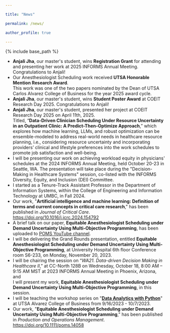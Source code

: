 ```yaml
---

title: "News"

permalink: /news/

author_profile: true

---
```



{% include base_path %}
- **Anjali Jha**, our master's student, wins **Registration Grant** for attending and presenting her work at 2025 INFORMS Annual Meeting. Congratulations to Anjali!
- Our Anesthesiologist Scheduling work received **UTSA Honorable Mention Research Award**.\
This work was one of the two papers nominated by the Dean of UTSA Carlos Alvarez College of Business for the year 2025 award cycle.
- **Anjali Jha**, our master's student, wins **Student Poster Award** at COEIT Research Day 2025. Congratulations to Anjali!
- **Anjali Jha**, our master's student, presented her project at COEIT Research Day 2025 on April 11th, 2025.\
Titled, “**Data-Driven Clinician Scheduling Under Resource Uncertainty in an Outpatient Clinic: A Predict-Then-Optimize Approach**,” which explores how machine learning, LLMs, and robust optimization can be ensemble-modeled to address real-world needs in healthcare resource planning, i.e., considering resource uncertainty and incorporating providers’ clinical and lifestyle preferences into the work schedules to promote job satisfaction and well-being.
- I will be presenting our work on achieving workload equity in physicians' schedules at the 2024 INFORMS Annual Meeting, held October 20-23 in Seattle, WA. The presentation will take place during the "Decision-Making in Healthcare Systems" session, co-listed with the INFORMS Diversity, Equity, and Inclusion (DEI) Committee.
- I started as a Tenure-Track Assistant Professor in the Department of Information Systems, within the College of Engineering and Information Technology at UMBC, in Fall 2024.
- Our work, "**Artificial intelligence and machine learning: Definition of terms and current concepts in critical care research**,"
has been published in *Journal of Critical Care*. 
<a href="https://doi.org/10.1016/j.jcrc.2024.154792">https://doi.org/10.1016/j.jcrc.2024.154792</a>
- A brief talk on our paper, **Equitable Anesthesiologist Scheduling under Demand Uncertainty Using Multi-Objective Programming**, 
has been uploaded to <a href="https://www.youtube.com/watch?v=a-VAnFn2sZw&list=PLbMZVlYA3RiAx-w-FdGUypb-3vhoIn2d7&index=1">POMS YouTube channel</a>.
- I will be delivering the Grand Rounds presentation, entitled **Equitable Anesthesiologist Scheduling under Demand Uncertainty Using Multi-Objective Programming**, 
at University Hospital 6th floor Conference room S6-233, on Monday, November 20, 2023.
- I will be chairing the session on “*WA21. Data-driven Decision Making in Healthcare II*,” at CC-North 128B on Wednesday, 
October 18, 8:00 AM – 9:15 AM MST at 2023 INFORMS Annual Meeting in Phoenix, Arizona, and\
I will present my work, **Equitable Anesthesiologist Scheduling under Demand Uncertainty Using Multi-Objective Programming**, in this session.
- I will be teaching the workshop series on 
"<a href="https://youtube.com/playlist?list=PLwULGI0TbkccvUbA7zRMJlSER76X5O6aE&si=vfJw56FfLjB5Io_U">**Data Analytics with Python**</a>" at UTSA Alvarez College of Business
from 9/16/2023 - 10/7/2023.
- Our work, "**Equitable Anesthesiologist Scheduling under Demand Uncertainty Using Multi-Objective Programming**,"
has been published in *Production and Operations Management*. 
<a href="https://onlinelibrary.wiley.com/doi/10.1111/poms.14058">https://doi.org/10.1111/poms.14058</a>